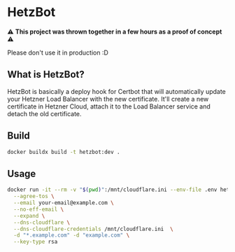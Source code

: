 # HetzBot
:warning: **This project was thrown together in a few hours as a proof of concept** :warning:

Please don't use it in production :D

## What is HetzBot?
HetzBot is basically a deploy hook for Certbot that will automatically update your Hetzner Load Balancer with the new certificate.
It'll create a new certificate in Hetzner Cloud, attach it to the Load Balancer service and detach the old certificate.

## Build
```bash
docker buildx build -t hetzbot:dev .
```

## Usage
```bash
docker run -it --rm -v "$(pwd)":/mnt/cloudflare.ini --env-file .env hetzbot:dev certonly \
  --agree-tos \
  --email your-email@example.com \
  --no-eff-email \
  --expand \
  --dns-cloudflare \
  --dns-cloudflare-credentials /mnt/cloudflare.ini  \
  -d "*.example.com" -d "example.com" \
  --key-type rsa
```
